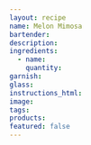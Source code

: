 ```yaml
---
layout: recipe
name: Melon Mimosa
bartender:
description:
ingredients:
  - name:
    quantity:
garnish:
glass:
instructions_html:
image:
tags:
products:
featured: false
---
```

